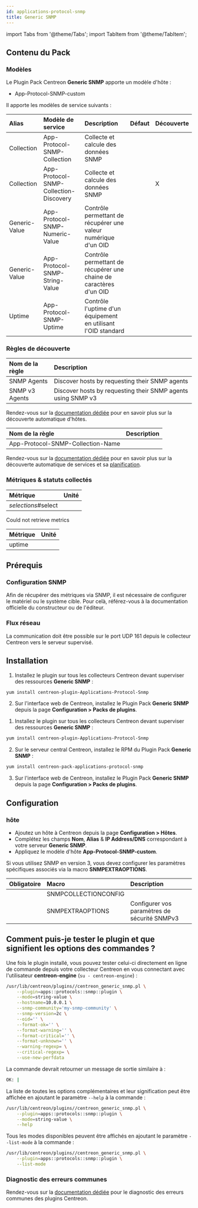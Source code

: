 ```yaml
---
id: applications-protocol-snmp
title: Generic SNMP
---
```


import Tabs from '@theme/Tabs';
import TabItem from '@theme/TabItem';

## Contenu du Pack

### Modèles

Le Plugin Pack Centreon **Generic SNMP** apporte un modèle d'hôte :

* App-Protocol-SNMP-custom

Il apporte les modèles de service suivants :

| Alias         | Modèle de service                      | Description                                                        | Défaut | Découverte |
|:--------------|:---------------------------------------|:-------------------------------------------------------------------|:-------|:-----------|
| Collection    | App-Protocol-SNMP-Collection           | Collecte et calcule des données SNMP                               |        |            |
| Collection    | App-Protocol-SNMP-Collection-Discovery | Collecte et calcule des données SNMP                               |        | X          |
| Generic-Value | App-Protocol-SNMP-Numeric-Value        | Contrôle permettant de récupérer une valeur numérique d'un OID     |        |            |
| Generic-Value | App-Protocol-SNMP-String-Value         | Contrôle permettant de récupérer une chaine de caractères d'un OID |        |            |
| Uptime        | App-Protocol-SNMP-Uptime               | Contrôle l'uptime d'un équipement en utilisant l'OID standard      |        |            |

### Règles de découverte

<Tabs groupId="sync">
<TabItem value="Host" label="Host">

| Nom de la règle | Description                                                  |
|:----------------|:-------------------------------------------------------------|
| SNMP Agents     | Discover hosts by requesting their SNMP agents               |
| SNMP v3 Agents  | Discover hosts by requesting their SNMP agents using SNMP v3 |

Rendez-vous sur la [documentation dédiée](/docs/monitoring/discovery/hosts-discovery)
pour en savoir plus sur la découverte automatique d'hôtes.

</TabItem>
<TabItem value="Service" label="Service">

| Nom de la règle                   | Description |
|:----------------------------------|:------------|
| App-Protocol-SNMP-Collection-Name |             |

Rendez-vous sur la [documentation dédiée](/docs/monitoring/discovery/services-discovery)
pour en savoir plus sur la découverte automatique de services et sa [planification](/docs/monitoring/discovery/services-discovery/#règles-de-découverte).

</TabItem>
</Tabs>

### Métriques & statuts collectés

<Tabs groupId="sync">
<TabItem value="Collection" label="Collection">

| Métrique            | Unité |
|:--------------------|:------|
| *selections*#select |       |

</TabItem>
<TabItem value="Generic-Value" label="Generic-Value">

Could not retrieve metrics

</TabItem>
<TabItem value="Uptime" label="Uptime">

| Métrique    | Unité |
|:------------|:------|
| uptime      |       |

</TabItem>
</Tabs>

## Prérequis

### Configuration SNMP

Afin de récupérer des métriques via SNMP, il est nécessaire de configurer le matériel ou le système cible. Pour celà, 
référez-vous à la documentation officielle du constructeur ou de l'éditeur.

### Flux réseau

La communication doit être possible sur le port UDP 161 depuis le collecteur
Centreon vers le serveur supervisé.

## Installation

<Tabs groupId="sync">
<TabItem value="Online License" label="Online License">

1. Installez le plugin sur tous les collecteurs Centreon devant superviser des ressources **Generic SNMP** :

```bash
yum install centreon-plugin-Applications-Protocol-Snmp
```

2. Sur l'interface web de Centreon, installez le Plugin Pack **Generic SNMP** depuis la page **Configuration > Packs de plugins**.

</TabItem>
<TabItem value="Offline License" label="Offline License">

1. Installez le plugin sur tous les collecteurs Centreon devant superviser des ressources **Generic SNMP** :

```bash
yum install centreon-plugin-Applications-Protocol-Snmp
```

2. Sur le serveur central Centreon, installez le RPM du Plugin Pack **Generic SNMP** :

```bash
yum install centreon-pack-applications-protocol-snmp
```

3. Sur l'interface web de Centreon, installez le Plugin Pack **Generic SNMP** depuis la page **Configuration > Packs de plugins**.

</TabItem>
</Tabs>

## Configuration

### hôte

* Ajoutez un hôte à Centreon depuis la page **Configuration > Hôtes**.
* Complétez les champs **Nom**, **Alias** & **IP Address/DNS** correspondant à votre serveur **Generic SNMP**.
* Appliquez le modèle d'hôte **App-Protocol-SNMP-custom**.

Si vous utilisez SNMP en version 3, vous devez configurer les paramètres
spécifiques associés via la macro **SNMPEXTRAOPTIONS**.

| Obligatoire | Macro                | Description                                  |
|:------------|:---------------------|:---------------------------------------------|
|             | SNMPCOLLECTIONCONFIG |                                              |
|             | SNMPEXTRAOPTIONS     | Configurer vos paramètres de sécurité SNMPv3 |

## Comment puis-je tester le plugin et que signifient les options des commandes ?

Une fois le plugin installé, vous pouvez tester celui-ci directement en ligne
de commande depuis votre collecteur Centreon en vous connectant avec
l'utilisateur **centreon-engine** (`su - centreon-engine`) :

```bash
/usr/lib/centreon/plugins//centreon_generic_snmp.pl \
    --plugin=apps::protocols::snmp::plugin \
    --mode=string-value \
    --hostname=10.0.0.1 \
    --snmp-community='my-snmp-community' \
    --snmp-version=2c \
    --oid='' \
    --format-ok='' \
    --format-warning='' \
    --format-critical='' \
    --format-unknown='' \
    --warning-regexp= \
    --critical-regexp= \
    --use-new-perfdata
```

La commande devrait retourner un message de sortie similaire à :

```bash
OK: | 
```

La liste de toutes les options complémentaires et leur signification peut être
affichée en ajoutant le paramètre `--help` à la commande :

```bash
/usr/lib/centreon/plugins//centreon_generic_snmp.pl \
    --plugin=apps::protocols::snmp::plugin \
    --mode=string-value \
    --help
```

Tous les modes disponibles peuvent être affichés en ajoutant le paramètre
`--list-mode` à la commande :

```bash
/usr/lib/centreon/plugins//centreon_generic_snmp.pl \
    --plugin=apps::protocols::snmp::plugin \
    --list-mode
```

### Diagnostic des erreurs communes

Rendez-vous sur la [documentation dédiée](../getting-started/how-to-guides/troubleshooting-plugins.md)
pour le diagnostic des erreurs communes des plugins Centreon.
